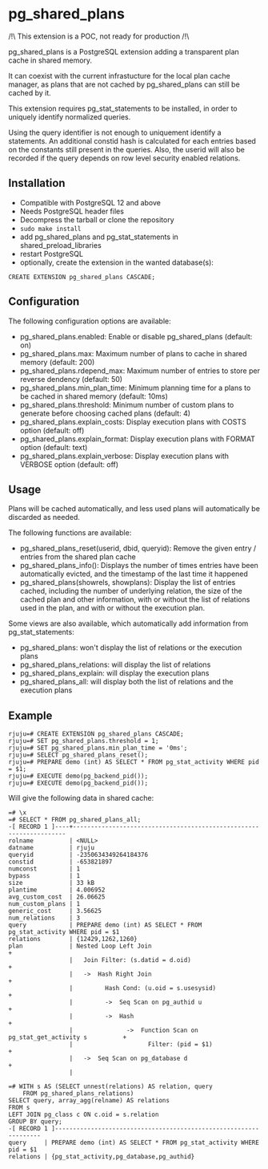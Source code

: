 pg_shared_plans
===============

/!\ This extension is a POC, not ready for production /!\

pg_shared_plans is a PostgreSQL extension adding a transparent plan cache in
shared memory.

It can coexist with the current infrastucture for the local plan cache manager,
as plans that are not cached by pg_shared_plans can still be cached by it.

This extension requires pg_stat_statements to be installed, in order to
uniquely identify normalized queries.

Using the query identifier is not enough to uniquement identify a statements.
An additional constid hash is calculated for each entries based on the
constants still present in the queries.  Also, the userid will also be recorded
if the query depends on row level security enabled relations.

Installation
------------

- Compatible with PostgreSQL 12 and above
- Needs PostgreSQL header files
- Decompress the tarball or clone the repository
- `sudo make install`
- add pg_shared_plans and pg_stat_statements in shared_preload_libraries
- restart PostgreSQL
- optionally, create the extension in the wanted database(s):

```
CREATE EXTENSION pg_shared_plans CASCADE;
```

Configuration
-------------

The following configuration options are available:

- pg_shared_plans.enabled: Enable or disable pg_shared_plans (default: on)
- pg_shared_plans.max: Maximum number of plans to cache in shared memory
  (default: 200)
- pg_shared_plans.rdepend_max: Maximum number of entries to store per reverse
  dendency (default: 50)
- pg_shared_plans.min_plan_time: Minimum planning time for a plans to be cached
  in shared memory (default: 10ms)
- pg_shared_plans.threshold: Minimum number of custom plans to generate before
  choosing cached plans (default: 4)
- pg_shared_plans.explain_costs: Display execution plans with COSTS option
  (default: off)
- pg_shared_plans.explain_format: Display execution plans with FORMAT option
  (default: text)
- pg_shared_plans.explain_verbose: Display execution plans with VERBOSE option
  (default: off)

Usage
-----

Plans will be cached automatically, and less used plans will automatically be
discarded as needed.

The following functions are available:

- pg_shared_plans_reset(userid, dbid, queryid): Remove the given entry /
  entries from the shared plan cache
- pg_shared_plans_info(): Displays the number of times entries have been
  automatically evicted, and the timestamp of the last time it happened
- pg_shared_plans(showrels, showplans): Display the list of entries cached,
  including the number of underlying relation, the size of the cached plan and
  other information, with or without the list of relations used in the plan,
  and with or without the execution plan.

Some views are also available, which automatically add information from
pg_stat_statements:

- pg_shared_plans: won't display the list of relations or the execution plans
- pg_shared_plans_relations: will display the list of relations
- pg_shared_plans_explain: will display the execution plans
- pg_shared_plans_all: will display both the list of relations and the
  execution plans

Example
-------

```
rjuju=# CREATE EXTENSION pg_shared_plans CASCADE;
rjuju=# SET pg_shared_plans.threshold = 1;
rjuju=# SET pg_shared_plans.min_plan_time = '0ms';
rjuju=# SELECT pg_shared_plans_reset();
rjuju=# PREPARE demo (int) AS SELECT * FROM pg_stat_activity WHERE pid = $1;
rjuju=# EXECUTE demo(pg_backend_pid());
rjuju=# EXECUTE demo(pg_backend_pid());
```

Will give the following data in shared cache:

```
=# \x
=# SELECT * FROM pg_shared_plans_all;
-[ RECORD 1 ]----+--------------------------------------------------------------------
rolname          | <NULL>
datname          | rjuju
queryid          | -2350634349264184376
constid          | -653821897
numconst         | 1
bypass           | 1
size             | 33 kB
plantime         | 4.006952
avg_custom_cost  | 26.06625
num_custom_plans | 1
generic_cost     | 3.56625
num_relations    | 3
query            | PREPARE demo (int) AS SELECT * FROM pg_stat_activity WHERE pid = $1
relations        | {12429,1262,1260}
plan             | Nested Loop Left Join                                              +
                 |   Join Filter: (s.datid = d.oid)                                   +
                 |   ->  Hash Right Join                                              +
                 |         Hash Cond: (u.oid = s.usesysid)                            +
                 |         ->  Seq Scan on pg_authid u                                +
                 |         ->  Hash                                                   +
                 |               ->  Function Scan on pg_stat_get_activity s          +
                 |                     Filter: (pid = $1)                             +
                 |   ->  Seq Scan on pg_database d                                    +
                 |

=# WITH s AS (SELECT unnest(relations) AS relation, query
    FROM pg_shared_plans_relations)
SELECT query, array_agg(relname) AS relations
FROM s
LEFT JOIN pg_class c ON c.oid = s.relation
GROUP BY query;
-[ RECORD 1 ]------------------------------------------------------------------
query     | PREPARE demo (int) AS SELECT * FROM pg_stat_activity WHERE pid = $1
relations | {pg_stat_activity,pg_database,pg_authid}

```
